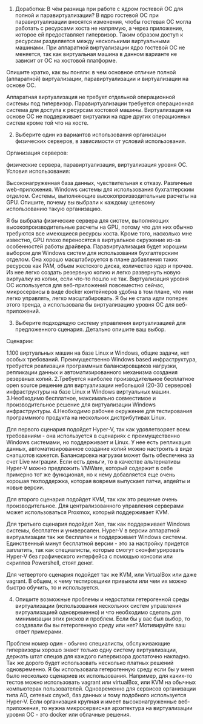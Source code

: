 1. Доработка:
В чём разница при работе с ядром гостевой ОС для полной и паравиртуализации?
В ядро гостевой ОС при паравиртуализации вносятся изменения, чтобы гостевая ОС могла работать с ресурсами хоста не напрямую, а через приложение, которое ей предоставляет гипервизор. Таким образом доступ к ресурсам разделяется между несколькими виртуальными машинами.
При аппаратной виртуализации ядро гостевой ОС не меняется, так как виртуальная машина в данном варианте не зависит от ОС на хостовой платформе. 

Опишите кратко, как вы поняли: в чем основное отличие полной (аппаратной) виртуализации, паравиртуализации и виртуализации на основе ОС.

Аппаратная виртуализация не требует отдельной операционной системы под гипервизор. 
Паравиртуализации требуется операционная система для доступа к ресурсам хостовой машины.
Виртуализация на основе ОС не поддерживает виртуалки на ядре других операционных систем кроме той что на хосте.

2. Выберите один из вариантов использования организации физических серверов, в зависимости от условий использования.

Организация серверов:

физические сервера,
паравиртуализация,
виртуализация уровня ОС.
Условия использования:

Высоконагруженная база данных, чувствительная к отказу.
Различные web-приложения.
Windows системы для использования бухгалтерским отделом.
Системы, выполняющие высокопроизводительные расчеты на GPU.
Опишите, почему вы выбрали к каждому целевому использованию такую организацию.

Я бы выбрала физические сервера для систем, выполняющих высокопроизводительные расчеты на GPU, потому что для них обычно требуются все имеющиеся ресурсы хоста. Кроме того, насколько мне известно, GPU плохо переносятся в виртуальное окружение из-за особенностей работы драйвера.
Паравиртуализация будет хорошим выбором для Windows систем для использования бухгалтерским отделом. Она хорошо масштабируется в плане добавления таких ресурсов как РАМ, объем жестского диска, количество ядер и прочее. Из нее легко создать резервную копию и легко развернуть новую виртуалку из копии, если что-то пошло не так.
Виртуализация уровня ОС используется для веб-приложений повсеместно сейчас, микросервисы в виде docker контейнеров удобна в том плане, что ими легко управлять, легко масштабировать. Я бы не стала идти поперек этого тренда, а использовала бы виртуализацию уровня ОС для веб-приложений.

3. Выберите подходящую систему управления виртуализацией для предложенного сценария. Детально опишите ваш выбор.

Сценарии:

1.100 виртуальных машин на базе Linux и Windows, общие задачи, нет особых требований. Преимущественно Windows based инфраструктура, требуется реализация программных балансировщиков нагрузки, репликации данных и автоматизированного механизма создания резервных копий.
2.Требуется наиболее производительное бесплатное open source решение для виртуализации небольшой (20-30 серверов) инфраструктуры на базе Linux и Windows виртуальных машин.
3.Необходимо бесплатное, максимально совместимое и производительное решение для виртуализации Windows инфраструктуры.
4.Необходимо рабочее окружение для тестирования программного продукта на нескольких дистрибутивах Linux.

Для первого сценария подойдет Hyper-V, так как удовлетворяет всем требованиям - она используется в сценариях с преимущественно Windows системами, но поддерживает и Linux. У нее есть репликация данных, автоматизированное создание копий можно настроить в виде снапшотов кажется. Балансировка нагрузки может быть обеспечена за счет Live миграции. Если есть деньги, то в качестве альтернативы Hyper-V можно предложить VMWare, который содержит в себе примерно тот же функционал, но к нему добавляется еще очень хорошая техподдержка, которая вовремя выпускает патчи, апдейты и новые версии.

Для второго сценария подойдет KVM, так как это решение очень производительное. Для централизованного управления серверами может использоваться Proxmox, который поддерживает KVM. 

Для третьего сценария подойдет Xen, так как поддерживает Windows системы, бесплатен и универсален. Hyper-V в версии аппаратной виртуализации так же бесплатен и поддерживает Windows системы. Единственный минут бесплатной версии - это за настройку придется заплатить, так как специалисты, которые смогут сконфигурировать Hyper-V без графического интерфейса с помощью консоли или скриптов Powershell, стоят денег. 

Для четвертого сценария подойдет так же KVM, или VirtualBox или даже vagrant. В общем, к чему тестировщики привыкли или чем их можно быстро обучить, то и используется.

4. Опишите возможные проблемы и недостатки гетерогенной среды виртуализации (использования нескольких систем управления виртуализацией одновременно) и что необходимо сделать для минимизации этих рисков и проблем. Если бы у вас был выбор, то создавали бы вы гетерогенную среду или нет? Мотивируйте ваш ответ примерами.

Проблем номер один - обычно специалисты, обслуживающие гипервизоры хорошо знают только одну систему виртуализации, держать штат спецов для каждого гипервизора достаточно накладно. Так же дорого будет использовать несколько платных решений одновременно. Я бы использовала гетерогенную среду если бы у меня было несколько сценариев их использования. Например, для каких-то тестов можно использовать vagrant или virtualBox, или KVM на обычных компьютерах пользователей. Одновременно для сервисов организации типа AD, сетевых служб, баз данных и тому подобного используется Hyper-V. Если организация крупная и имеет высоконагруженные веб-приложения, то нужна микросервисная архитектура на виртуализации уровня OC - это docker или облачные решения. 




